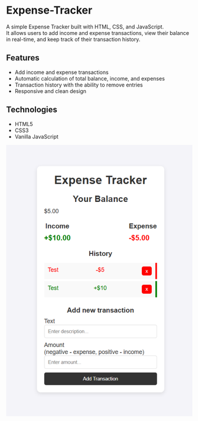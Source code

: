 # Expense-Tracker

A simple Expense Tracker built with HTML, CSS, and JavaScript.  
It allows users to add income and expense transactions, view their balance in real-time, and keep track of their transaction history.

## Features
- Add income and expense transactions
- Automatic calculation of total balance, income, and expenses
- Transaction history with the ability to remove entries
- Responsive and clean design

## Technologies
- HTML5
- CSS3
- Vanilla JavaScript

<img src="Expense Tracker/pictures/ExpenseTracker.png" alt="Expense Tracker preview" width="1000">
